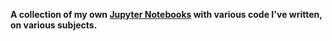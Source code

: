 <b>A collection of my own <a href="https://jupyter.org/">Jupyter Notebooks</a> with various code I've written, on various subjects.</b>
